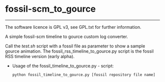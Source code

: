 # fossil-scm_to_gource
---

The software licence is GPL v3, see GPL.txt for further information.

A simple fossil-scm timeline to gource custom log converter.

Call the _test.sh_ script with a fossil file as parameter to show a sample gource animation.
The fossil_rss_timeline_to_gource.py script is the fossil RSS timeline version (early alpha).

* Usage of the fossil_timeline_to_gource.py - script:

      python fossil_timeline_to_gource.py [fossil repository file name]

